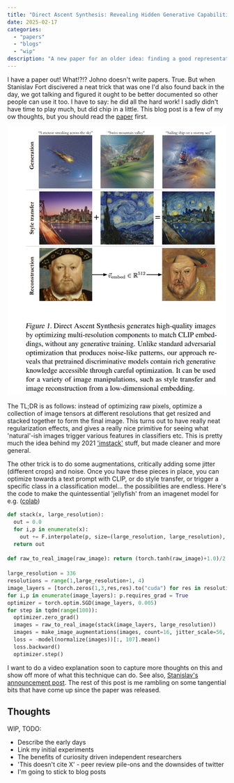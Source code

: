 ```yaml
---
title: "Direct Ascent Synthesis: Revealing Hidden Generative Capabilities in Discriminative Models"
date: 2025-02-17
categories: 
  - "papers"
  - "blogs"
  - "wip"
description: "A new paper for an older idea: finding a good representation for turning a discriminative model into a generative model."
---
```


I have a paper out! What!?!? Johno doesn't write papers. True. But when Stanislav Fort discivered a neat trick that was one I'd also found back in the day, we got talking and figured it ought to be better documented so other people can use it too. I have to say: he did all the hard work! I sadly didn't have time to play much, but did chip in a little. This blog post is a few of my ow thoughts, but you should read the [paper](https://arxiv.org/abs/2502.07753) first.

![Figure 1 from our paper](images/das.png)

The TL;DR is as follows: instead of optimizing raw pixels, optimize a collection of image tensors at different resolutions that get resized and stacked together to form the final image. This turns out to have really neat regularization effects, and gives a really nice primitive for seeing what 'natural'-ish images trigger various features in classifiers etc. This is pretty much the idea behind my 2021 ['imstack'](https://github.com/johnowhitaker/imstack) stuff, but made cleaner and more general.

The other trick is to do some augmentations, critically adding some jitter (different crops) and noise. Once you have these pieces in place, you can optimize towards a text prompt with CLIP, or do style transfer, or trigger a specific class in a classification model... the possibilities are endless. Here's the code to make the quintessential 'jellyfish' from an imagenet model for e.g. ([colab](https://colab.research.google.com/drive/1gLZXcPIKpBwYWgweOVli9ORcOyJ-khJ5?usp=sharing))

```python
def stack(x, large_resolution):
  out = 0.0
  for i,p in enumerate(x):
    out += F.interpolate(p, size=(large_resolution, large_resolution), mode='bicubic' if resolutions[i] > 1 else 'nearest')
  return out

def raw_to_real_image(raw_image): return (torch.tanh(raw_image)+1.0)/2.0

large_resolution = 336
resolutions = range(1,large_resolution+1, 4)
image_layers = [torch.zeros(1,3,res,res).to("cuda") for res in resolutions]
for i,p in enumerate(image_layers): p.requires_grad = True
optimizer = torch.optim.SGD(image_layers, 0.005)
for step in tqdm(range(100)):
  optimizer.zero_grad()
  images = raw_to_real_image(stack(image_layers, large_resolution))
  images = make_image_augmentations(images, count=16, jitter_scale=56, noise_scale=0.2)
  loss = -model(normalize(images))[:, 107].mean()
  loss.backward()
  optimizer.step()
```

I want to do a video explanation soon to capture more thoughts on this and show off more of what this technique can do. See also, [Stanislav's announcement post](https://x.com/stanislavfort/status/1890724291752100265). The rest of this post is me rambling on some tangential bits that have come up since the paper was released.

## Thoughts


WIP, TODO:
- Describe the early days
- Link my initial experiments
- The benefits of curiosity driven independent researchers
- 'This doesn't cite X' - peer review pile-ons and the downsides of twitter
- I'm going to stick to blog posts